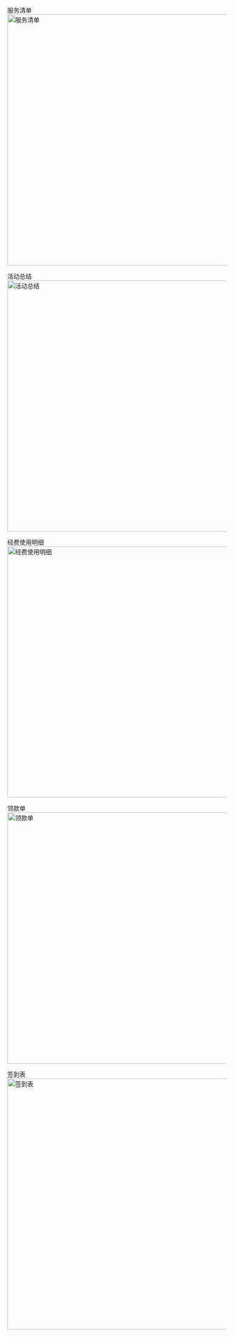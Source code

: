 服务清单
<img src="https://github.com/kaku-kou/000/blob/master/picture/fuwuqingdan.jpg" width="575" alt="服务清单"/>

活动总结
<img src="https://github.com/kaku-kou/000/blob/master/picture/huodongzongjie.png" width="575" alt="活动总结" />

经费使用明细
<img src="https://github.com/kaku-kou/000/blob/master/picture/jingfeishiyongmingxi.jpg" width="575" alt="经费使用明细" />

领款单
<img src="https://github.com/kaku-kou/000/blob/master/picture/lingkuandan.jpg" width="575" alt="领款单" />

签到表
<img sec="https://github.com/kaku-kou/000/blob/master/picture/qiandaobiao.jpg" width="575" alt="签到表" />

